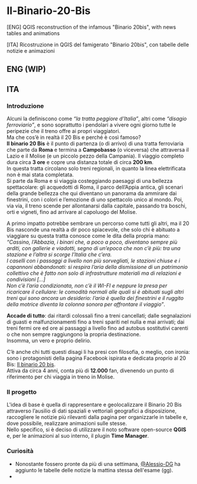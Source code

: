 # Il-Binario-20-Bis
[ENG] QGIS reconstruction of the infamous "Binario 20bis", with news tables and animations

[ITA] Ricostruzione in QGIS del famigerato "Binario 20bis", con tabelle delle notizie e animazioni

## ENG (WIP)

## ITA
### Introduzione
Alcuni la definiscono come *“la tratta peggiore d’Italia”*, altri come *“disagio ferroviario”*, e sono soprattutto i pendolari a vivere ogni giorno tutte le peripezie che il treno offre ai propri viaggiatori.\
Ma che cos’è in realtà il 20 Bis e perché è così famoso?\
**Il binario 20 Bis** è il punto di partenza (o di arrivo) di una tratta ferroviaria che parte da **Roma** e termina a **Campobasso** (o viceversa) che attraversa il Lazio e il Molise (e un piccolo pezzo della Campania). Il viaggio completo dura circa **3 ore** e copre una distanza totale di circa **200 km**.\
In questa tratta circolano solo treni regionali, in quanto la linea elettrificata non è mai stata completata.\
Si parte da Roma e si viaggia costeggiando paesaggi di una bellezza spettacolare: gli acquedotti di Roma, il parco dell’Appia antica, gli scenari della grande bellezza che qui diventano un panorama da ammirare dai finestrini, con i colori e l’emozione di uno spettacolo unico al mondo. Poi, via via, il treno scende per allontanarsi dalla capitale, passando tra boschi, orti e vigneti, fino ad arrivare al capoluogo del Molise.

A primo impatto potrebbe sembrare un percorso come tutti gli altri, ma il 20 Bis nasconde una realtà a dir poco spiacevole, che solo chi è abituato a viaggiare su questa tratta conosce come le dita della propria mano:\
*“Cassino, l’Abbazia, i binari che, a poco a poco, diventano sempre più arditi, con gallerie e viadotti, segno di un’epoca che non c’è più: tra una stazione e l’altra si scorge l’Italia che c’era.\
I caselli con i passaggi a livello non più sorvegliati, le stazioni chiuse e i capannoni abbandonati: si respira l’aria della dismissione di un patrimonio collettivo che è fatto non solo di infrastrutture materiali ma di relazioni e condivisioni [...]\
Non c’è l’aria condizionata, non c’è il WI-FI e neppure la presa per ricaricare il cellulare: le comodità normali alle quali si è abituati sugli altri treni qui sono ancora un desiderio: l’aria è quella dei finestrini e il ruggito della motrice diventa la colonna sonora per affrontare il viaggio”*.

**Accade di tutto**: dai ritardi colossali fino a treni cancellati; dalle segnalazioni di guasti e malfunzionamenti fino a treni spariti nel nulla e mai arrivati; dai treni fermi ore ed ore ai passaggi a livello fino ad autobus sostitutivi carenti o che non sempre raggiungono la propria destinazione.\
Insomma, un vero e proprio delirio. 

C’è anche chi tutti questi disagi li ha presi con filosofia, o meglio, con ironia: sono i protagonisti della pagina Facebook ispirata e dedicata proprio al 20 Bis: [Il binario 20 bis](https://it-it.facebook.com/ilbinario20bis/).\
Attiva da circa 4 anni, conta più di **12.000** fan, divenendo un punto di riferimento per chi viaggia in treno in Molise.
### Il progetto
L'idea di base è quella di rappresentare e geolocalizzare il Binario 20 Bis attraverso l’ausilio di dati spaziali e vettoriali geografici a disposizione, raccogliere le notizie più rilevanti dalla pagina per organizzarle in tabelle e, dove possibile, realizzare animazioni sulle stesse.\
Nello specifico, si è deciso di utilizzare il noto software open-source **QGIS** e, per le animazioni al suo interno, il plugin **Time Manager**. 
### Curiosità
- Nonostante fossero pronte da più di una settimana, [@Alessio-DG](https://github.com/Alessio-DG) ha aggiunto le tabelle delle notizie la mattina stessa dell'esame (gg).
- 
